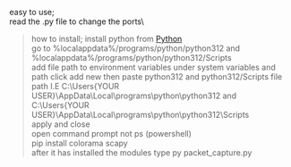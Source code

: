 easy to use;\
read the .py file to change the ports\
> how to install; install python from [Python](https://python.org/)\
> go to %localappdata%/programs/python/python312 and %localappdata%/programs/python/python312/Scripts\
> add file path to environment variables under system variables and path
> click add new then paste python312 and python312/Scripts file path I.E C:\Users\{YOUR USER}\AppData\Local\programs\python\python312 and C:\Users\{YOUR USER}\AppData\Local\programs\python\python312\Scripts\
> apply and close\
> open command prompt not ps (powershell)\
> pip install colorama scapy\
> after it has installed the modules type py packet_capture.py
